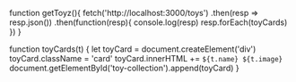 function getToyz(){
  fetch('http://localhost:3000/toys')
  .then(resp => resp.json())
  .then(function(resp){
    console.log(resp)
    resp.forEach(toyCards)
  })
}



function toyCards(t) {
  let toyCard = document.createElement('div')
  toyCard.className = 'card'
  toyCard.innerHTML += `
    ${t.name}
    ${t.image}
  `
  document.getElementById('toy-collection').append(toyCard)
}
